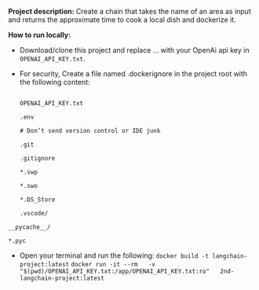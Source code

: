 **Project description:**
Create a chain that takes the name of an area as input and returns the approximate time to cook a local dish and dockerize it. 

**How to run locally:**
- Download/clone this project and replace ... with your OpenAi api key in `OPENAI_API_KEY.txt`.
  
- For security, Create a file named .dockerignore in the project root with the following content:
  
  ```# Don’t send secrets or local env files
  
  OPENAI_API_KEY.txt
  
  .env
  
  # Don’t send version control or IDE junk
  
  .git
  
  .gitignore
  
  *.swp
  
  *.swo
  
  *.DS_Store
  
  .vscode/
  ```
 `__pycache__/ `
  
  `*.pyc`
  

- Open your terminal and run the following:
  `docker build -t langchain-project:latest`
  `docker run -it --rm   -v "$(pwd)/OPENAI_API_KEY.txt:/app/OPENAI_API_KEY.txt:ro"   2nd-langchain-project:latest`
  
